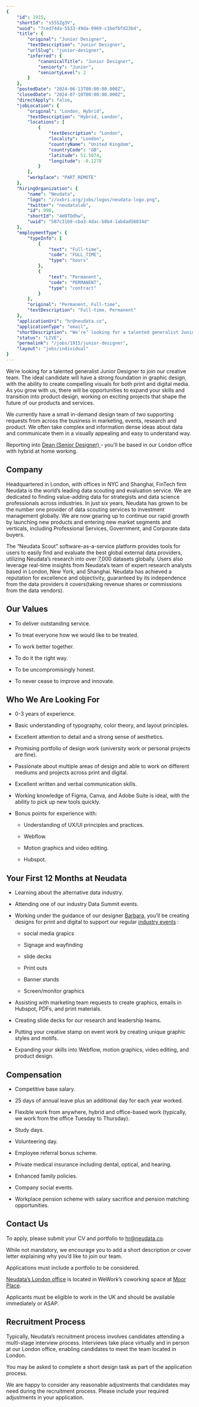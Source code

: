 ```yaml
---
{
	"id": 1915,
	"shortId": "s55SZg3V",
	"uuid": "7ced74da-5533-49da-9969-c1befbfd23b4",
	"title": {
		"original": "Junior Designer",
		"textDescription": "Junior Designer",
		"urlSlug": "junior-designer",
		"inferred": {
			"canonicalTitle": "Junior Designer",
			"seniorty": "Junior",
			"seniortyLevel": 2
		}
	},
	"postedDate": "2024-06-13T00:00:00.000Z",
	"closedDate": "2024-07-10T00:00:00.000Z",
	"directApply": false,
	"jobLocation": {
		"original": "London, Hybrid",
		"textDescription": "Hybrid, London",
		"locations": [
			{
				"textDescription": "London",
				"locality": "London",
				"countryName": "United Kingdom",
				"countryCode": "GB",
				"latitude": 51.5074,
				"longitude": -0.1278
			}
		],
		"workplace": "PART_REMOTE"
	},
	"hiringOrganization": {
		"name": "Neudata",
		"logo": "//uxbri.org/jobs/logos/neudata-logo.png",
		"twitter": "neudatalab",
		"id": 990,
		"shortId": "4m9TOdhw",
		"uuid": "587c31b9-cba3-4dac-b8b4-1abdad56034d"
	},
	"employmentType": {
		"typeInfo": [
			{
				"text": "Full-time",
				"code": "FULL_TIME",
				"type": "hours"
			},
			{
				"text": "Permanent",
				"code": "PERMANENT",
				"type": "contract"
			}
		],
		"original": "Permanent, Full-time",
		"textDescription": "Full-time, Permanent"
	},
	"applicationUri": "hr@neudata.co",
	"applicationType": "email",
	"shortDescription": "We’re’ looking for a talented generalist Junior Designer to join our creative team. The ideal candidate will have a strong foundation in graphic design, with the ability to create compelling visuals",
	"status": "LIVE",
	"permalink": "/jobs/1915/junior-designer",
	"layout": "jobs/individual"
}
---
```

<p>We’re looking for a talented generalist Junior Designer to join our creative team. The ideal candidate will have a strong foundation in graphic design, with the ability to create compelling visuals for both print and digital media. As you grow with us, there will be opportunities to expand your skills and transition into product design, working on exciting projects that shape the future of our products and services.</p><p>We currently have a small in-demand design team of two supporting requests from across the business in marketing, events, research and product. We often take complex and information dense ideas about data and communicate them in a visually appealing and easy to understand way.</p><p>Reporting into <a target="_blank" rel="noopener noreferrer nofollow" href="https://www.linkedin.com/in/deanmatthewgray/">Dean (Senior Designer) </a>- you’ll be based in our London office with hybrid at home working.</p><h2><strong>Company</strong></h2><p>Headquartered in London, with offices in NYC and Shanghai, FinTech firm Neudata is the world’s leading data scouting and evaluation service. We are dedicated to finding value-adding data for strategists and data science professionals across industries. In just six years, Neudata has grown to be the number one provider of data scouting services to investment management globally. We are now gearing up to continue our rapid growth by launching new products and entering new market segments and verticals, including Professional Services, Government, and Corporate data buyers.</p><p>The “Neudata Scout” software-as-a-service platform provides tools for users to easily find and evaluate the best global external data providers, utilizing Neudata’s research into over 7,000 datasets globally. Users also leverage real-time insights from Neudata’s team of expert research analysts based in London, New York, and Shanghai. Neudata has achieved a reputation for excellence and objectivity, guaranteed by its independence from the data providers it covers(taking revenue shares or commissions from the data vendors).</p><h2><strong>Our Values</strong></h2><ul><li><p>To deliver outstanding service.</p></li><li><p>To treat everyone how we would like to be treated.</p></li><li><p>To work better together.</p></li><li><p>To do it the right way.</p></li><li><p>To be uncompromisingly honest.</p></li><li><p>To never cease to improve and innovate.</p></li></ul><h2><strong>Who We Are Looking For</strong></h2><ul><li><p>0-3 years of experience.</p></li><li><p>Basic understanding of typography, color theory, and layout principles.</p></li><li><p>Excellent attention to detail and a strong sense of aesthetics.</p></li><li><p>Promising portfolio of design work (university work or personal projects are fine).</p></li><li><p>Passionate about multiple areas of design and able to work on different mediums and projects across print and digital.</p></li><li><p>Excellent written and verbal communication skills.</p></li><li><p>Working knowledge of Figma, Canva, and Adobe Suite is ideal, with the ability to pick up new tools quickly.</p></li><li><p>Bonus points for experience with:</p><ul><li><p>Understanding of UX/UI principles and practices.</p></li><li><p>Webflow.</p></li><li><p>Motion graphics and video editing.</p></li><li><p>Hubspot.</p></li></ul></li></ul><h2><strong>Your First 12 Months at Neudata</strong></h2><ul><li><p>Learning about the alternative data industry.</p></li><li><p>Attending one of our industry Data Summit events.</p></li><li><p>Working under the guidance of our designer <a target="_blank" rel="noopener noreferrer nofollow" href="https://www.linkedin.com/in/barbarabiernacka/">Barbara</a>, you’ll be creating designs for print and digital to support our regular <a target="_blank" rel="noopener noreferrer nofollow" href="https://www.neudata.co/events">industry events</a> :</p><ul><li><p>social media grapics</p></li><li><p>Signage and wayfinding</p></li><li><p>slide decks</p></li><li><p>Print outs</p></li><li><p>Banner stands</p></li><li><p>Screen/monitor graphics</p></li></ul></li><li><p>Assisting with marketing team requests to create graphics, emails in Hubspot, PDFs, and print materials.</p></li><li><p>Creating slide decks for our research and leadership teams.</p></li><li><p>Putting your creative stamp on event work by creating unique graphic styles and motifs.</p></li><li><p>Expanding your skills into Webflow, motion graphics, video editing, and product design.</p></li></ul><h2><strong>Compensation</strong></h2><ul><li><p>Competitive base salary.</p></li><li><p>25 days of annual leave plus an additional day for each year worked.</p></li><li><p>Flexible work from anywhere, hybrid and office-based work (typically, we work from the office Tuesday to Thursday).</p></li><li><p>Study days.</p></li><li><p>Volunteering day.</p></li><li><p>Employee referral bonus scheme.</p></li><li><p>Private medical insurance including dental, optical, and hearing.</p></li><li><p>Enhanced family policies.</p></li><li><p>Company social events.</p></li><li><p>Workplace pension scheme with salary sacrifice and pension matching opportunities.</p></li></ul><h2><strong>Contact Us</strong></h2><p>To apply, please submit your CV and portfolio to <a target="_blank" rel="noopener noreferrer nofollow" href="mailto:hr@neudata.co">hr@neudata.co</a>.</p><p>While not mandatory, we encourage you to add a short description or cover letter explaining why you’d like to join our team.</p><p>Applications must include a portfolio to be considered.</p><p><a target="_blank" rel="noopener noreferrer nofollow" href="https://www.neudata.co/contact">Neudata’s London office</a> is located in WeWork’s coworking space at <a target="_blank" rel="noopener noreferrer nofollow" href="https://www.wework.com/en-GB/buildings/moor-place--london">Moor Place</a>.</p><p>Applicants must be eligible to work in the UK and should be available immediately or ASAP.</p><h2><strong>Recruitment Process</strong></h2><p>Typically, Neudata’s recruitment process involves candidates attending a multi-stage interview process. Interviews take place virtually and in person at our London office, enabling candidates to meet the team located in London.</p><p>You may be asked to complete a short design task as part of the application process.</p><p>We are happy to consider any reasonable adjustments that candidates may need during the recruitment process. Please include your required adjustments in your application.</p>
